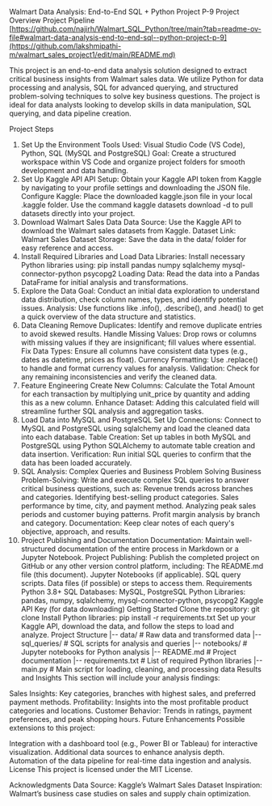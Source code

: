 Walmart Data Analysis: End-to-End SQL + Python Project P-9
Project Overview
Project Pipeline
[https://github.com/najirh/Walmart_SQL_Python/tree/main?tab=readme-ov-file#walmart-data-analysis-end-to-end-sql--python-project-p-9](https://github.com/lakshmipathi-m/walmart_sales_project1/edit/main/README.md)

This project is an end-to-end data analysis solution designed to extract critical business insights from Walmart sales data. We utilize Python for data processing and analysis, SQL for advanced querying, and structured problem-solving techniques to solve key business questions. The project is ideal for data analysts looking to develop skills in data manipulation, SQL querying, and data pipeline creation.

Project Steps
1. Set Up the Environment
Tools Used: Visual Studio Code (VS Code), Python, SQL (MySQL and PostgreSQL)
Goal: Create a structured workspace within VS Code and organize project folders for smooth development and data handling.
2. Set Up Kaggle API
API Setup: Obtain your Kaggle API token from Kaggle by navigating to your profile settings and downloading the JSON file.
Configure Kaggle:
Place the downloaded kaggle.json file in your local .kaggle folder.
Use the command kaggle datasets download -d <dataset-path> to pull datasets directly into your project.
3. Download Walmart Sales Data
Data Source: Use the Kaggle API to download the Walmart sales datasets from Kaggle.
Dataset Link: Walmart Sales Dataset
Storage: Save the data in the data/ folder for easy reference and access.
4. Install Required Libraries and Load Data
Libraries: Install necessary Python libraries using:
pip install pandas numpy sqlalchemy mysql-connector-python psycopg2
Loading Data: Read the data into a Pandas DataFrame for initial analysis and transformations.
5. Explore the Data
Goal: Conduct an initial data exploration to understand data distribution, check column names, types, and identify potential issues.
Analysis: Use functions like .info(), .describe(), and .head() to get a quick overview of the data structure and statistics.
6. Data Cleaning
Remove Duplicates: Identify and remove duplicate entries to avoid skewed results.
Handle Missing Values: Drop rows or columns with missing values if they are insignificant; fill values where essential.
Fix Data Types: Ensure all columns have consistent data types (e.g., dates as datetime, prices as float).
Currency Formatting: Use .replace() to handle and format currency values for analysis.
Validation: Check for any remaining inconsistencies and verify the cleaned data.
7. Feature Engineering
Create New Columns: Calculate the Total Amount for each transaction by multiplying unit_price by quantity and adding this as a new column.
Enhance Dataset: Adding this calculated field will streamline further SQL analysis and aggregation tasks.
8. Load Data into MySQL and PostgreSQL
Set Up Connections: Connect to MySQL and PostgreSQL using sqlalchemy and load the cleaned data into each database.
Table Creation: Set up tables in both MySQL and PostgreSQL using Python SQLAlchemy to automate table creation and data insertion.
Verification: Run initial SQL queries to confirm that the data has been loaded accurately.
9. SQL Analysis: Complex Queries and Business Problem Solving
Business Problem-Solving: Write and execute complex SQL queries to answer critical business questions, such as:
Revenue trends across branches and categories.
Identifying best-selling product categories.
Sales performance by time, city, and payment method.
Analyzing peak sales periods and customer buying patterns.
Profit margin analysis by branch and category.
Documentation: Keep clear notes of each query's objective, approach, and results.
10. Project Publishing and Documentation
Documentation: Maintain well-structured documentation of the entire process in Markdown or a Jupyter Notebook.
Project Publishing: Publish the completed project on GitHub or any other version control platform, including:
The README.md file (this document).
Jupyter Notebooks (if applicable).
SQL query scripts.
Data files (if possible) or steps to access them.
Requirements
Python 3.8+
SQL Databases: MySQL, PostgreSQL
Python Libraries:
pandas, numpy, sqlalchemy, mysql-connector-python, psycopg2
Kaggle API Key (for data downloading)
Getting Started
Clone the repository:
git clone <repo-url>
Install Python libraries:
pip install -r requirements.txt
Set up your Kaggle API, download the data, and follow the steps to load and analyze.
Project Structure
|-- data/                     # Raw data and transformed data
|-- sql_queries/              # SQL scripts for analysis and queries
|-- notebooks/                # Jupyter notebooks for Python analysis
|-- README.md                 # Project documentation
|-- requirements.txt          # List of required Python libraries
|-- main.py                   # Main script for loading, cleaning, and processing data
Results and Insights
This section will include your analysis findings:

Sales Insights: Key categories, branches with highest sales, and preferred payment methods.
Profitability: Insights into the most profitable product categories and locations.
Customer Behavior: Trends in ratings, payment preferences, and peak shopping hours.
Future Enhancements
Possible extensions to this project:

Integration with a dashboard tool (e.g., Power BI or Tableau) for interactive visualization.
Additional data sources to enhance analysis depth.
Automation of the data pipeline for real-time data ingestion and analysis.
License
This project is licensed under the MIT License.

Acknowledgments
Data Source: Kaggle’s Walmart Sales Dataset
Inspiration: Walmart’s business case studies on sales and supply chain optimization.
